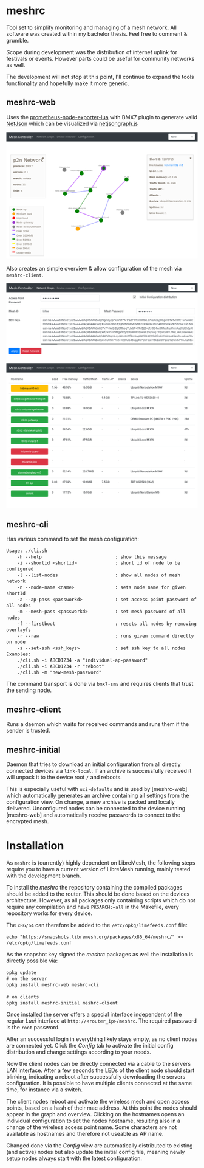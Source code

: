 # meshrc 

Tool set to simplify monitoring and managing of a mesh network. All software
was created within my bachelor thesis. Feel free to comment & grumble.

Scope during development was the distribution of internet uplink for festivals
or events. However parts could be useful for community networks as well.

The development will not stop at this point, I'll continue to expand the tools
functionality and hopefully make it more generic.

## meshrc-web

Uses the
[prometheus-node-exporter-lua](https://github.com/openwrt/packages/tree/master/utils/prometheus-node-exporter-lua)
with BMX7 plugin to generate valid [NetJson](http://netjson.org/) which can be
visualized via [netjsongraph.js](https://github.com/netjson/netjsongraph.js)

![graph](img/graph.png)

Also creates an simple overview & allow configuration of the mesh via `meshrc-client`.

![config](img/config.png)
![overview](img/overview.png)

## meshrc-cli

Has various command to set the mesh configuration:

```
Usage: ./cli.sh
    -h --help                           : show this message
    -i --shortid <shortid>              : short id of node to be configured
    -l --list-nodes                     : show all nodes of mesh network
    -n --node-name <name>               : sets node name for given shortId
    -a --ap-pass <passworkd>            : set access point password of all nodes
    -m --mesh-pass <passworkd>          : set mesh password of all nodes
    -f --firstboot                      : resets all nodes by removing overlayfs
    -r --raw                            : runs given command directly on node
    -s --set-ssh <ssh_keys>             : set ssh key to all nodes
Examples:
    ./cli.sh -i ABCD1234 -a "individual-ap-password"
    ./cli.sh -i ABCD1234 -r "reboot"
    ./cli.sh -m "new-mesh-password"
```

The command transport is done via `bmx7-sms` and requires clients that trust the
sending node.

## meshrc-client

Runs a daemon which waits for received commands and runs them if the sender is
trusted.

## meshrc-initial

Daemon that tries to download an initial configuration from all directly
connected devices via `link-local`. If an archive is successfully received it
will unpack it to the device root `/` and reboots.

This is especially useful with `uci-defaults` and is used by [meshrc-web] which
automatically generates an archive containing all settings from the
configuration view. On change, a new archive is packed and locally delivered.
Unconfigured nodes can be connected to the device running [meshrc-web] and
automatically receive passwords to connect to the encrypted mesh.

# Installation

As `meshrc` is (currently) highly dependent on LibreMesh, the following steps
require you to have a current version of LibreMesh running, mainly tested with
the development branch.

To install the *meshrc* the repository containing the compiled packages should
be added to the router. This should be done based on the devices architecture.
However, as all packages only containing scripts which do not require any
compilation and have `PKGARCH:=all` in the Makefile, every repository works for
every device.

The `x86/64` can therefore be added to the `/etc/opkg/limefeeds.conf` file:

    echo "https://snapshots.libremesh.org/packages/x86_64/meshrc/" >> /etc/opkg/limefeeds.conf

As the snapshot key signed the *meshrc* packages as well the installation is
directly possible via:

    opkg update
    # on the server
    opkg install meshrc-web meshrc-cli 

    # on clients 
    opkg install meshrc-initial meshrc-client

Once installed the server offers a special interface independent of the regular
*Luci* interface at `http://<router_ip>/meshrc`. The required password is the
`root` password.

After an successful login in everything likely stays empty, as no client nodes
are connected yet. Click the *Config* tab to activate the initial config
distribution and change settings according to your needs.

Now the client nodes can be directly connected via a cable to the servers LAN
interface. After a few seconds the LEDs of the client node should start
blinking, indicating a reboot after successfully downloading the servers
configuration. It is possible to have multiple clients connected at the same
time, for instance via a switch.

The client nodes reboot and activate the wireless mesh and open access points,
based on a hash of their mac address. At this point the nodes should appear in
the graph and overview. Clicking on the hostnames opens an individual
configuration to set the nodes hostname, resulting also in a change of the
wireless access point name. Some characters are not available as hostnames and
therefore not useable as AP name.

Changed done via the *Config* view are automatically distributed to existing
(and active) nodes but also update the initial config file, meaning newly setup
nodes always start with the latest configuration.
